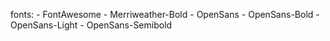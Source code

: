 fonts:
     - FontAwesome
     - Merriweather-Bold
     - OpenSans
     - OpenSans-Bold
     - OpenSans-Light
     - OpenSans-Semibold
